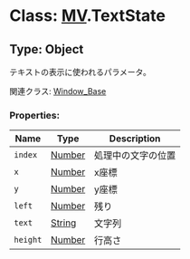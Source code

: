 # Class: [MV](MV.md).TextState

## Type: Object
テキストの表示に使われるパラメータ。

関連クラス: [Window_Base](Window_Base.md)


### Properties:

| Name | Type | Description |
| --- | --- | --- |
| `index` | [Number](Number.md) | 処理中の文字の位置 |
| `x` | [Number](Number.md) | x座標 |
| `y` | [Number](Number.md) | y座標 |
| `left` | [Number](Number.md) | 残り |
| `text` | [String](String.md) | 文字列 |
| `height` | [Number](Number.md) | 行高さ |
